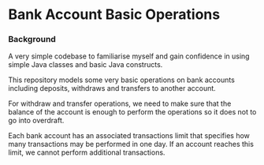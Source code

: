 # Bank Account Basic Operations

### Background
A very simple codebase to familiarise myself and gain confidence in using simple Java classes and basic Java constructs.

This repository models some very basic operations on bank accounts including deposits, withdraws and transfers to another account.

For withdraw and transfer operations, we need to make sure that the balance of the account is enough to perform the operations so it does not to go into overdraft.

Each bank account has an associated transactions limit that specifies how many transactions may be performed in one day. If an account reaches this limit, we cannot perform additional transactions.
